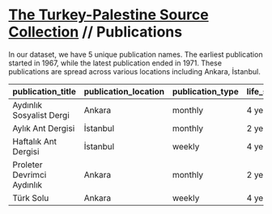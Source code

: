 # [The Turkey-Palestine Source Collection](turkey_palestine_collection.md) // Publications

In our dataset, we have 5 unique publication names. The earliest publication started in 1967, while the latest publication ended in 1971. These publications are spread across various locations including Ankara, İstanbul.

| publication_title          | publication_location   | publication_type   | life_span   |   first_year |   last_year |   total_issues |
|:---------------------------|:-----------------------|:-------------------|:------------|-------------:|------------:|---------------:|
| Aydınlık Sosyalist Dergi   | Ankara                 | monthly            | 4 years     |         1968 |        1971 |             29 |
| Aylık Ant Dergisi          | İstanbul               | monthly            | 2 years     |         1970 |        1971 |             13 |
| Haftalık Ant Dergisi       | İstanbul               | weekly             | 4 years     |         1967 |        1970 |            174 |
| Proleter Devrimci Aydınlık | Ankara                 | monthly            | 2 years     |         1970 |        1971 |             26 |
| Türk Solu                  | Ankara                 | weekly             | 4 years     |         1967 |        1970 |            126 |